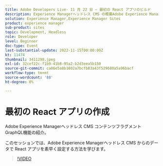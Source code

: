 ```yaml
---
title: Adobe Developers Live- 11 月 22 日 — 最初の React アプリのビルド
description: Experience Managerヘッドレス CMS の概要Adobe Experience Managerヘッドレス CMS コンテンツフラグメントGraphQLの機能について説明します。このセッションでは、Adobe Experience Managerヘッドレス CMS からのデータで React アプリを素早く設定する方法を学びます。
solution: Experience Manager,Experience Manager Sites
product: experience manager
sub-product: sites
topic: Development, Headless
role: Developer
level: Beginner
doc-type: Event
last-substantial-update: 2022-11-15T00:00:00Z
kt: 11474
thumbnail: 3411298.jpeg
exl-id: 32cef22c-f1b9-41b8-95a2-b2d3eea5b150
source-git-commit: ca06e5a8b1602a7bcfb83a43f529680a5a96bacf
workflow-type: tm+mt
source-wordcount: '88'
ht-degree: 0%

---
```


# 最初の React アプリの作成

Adobe Experience Managerヘッドレス CMS コンテンツフラグメントGraphQL機能の紹介。

このセッションでは、Adobe Experience Managerヘッドレス CMS からのデータで React アプリを素早く設定する方法を学びます。

>[!VIDEO](https://video.tv.adobe.com/v/3411298/?quality=12&learn=on)
